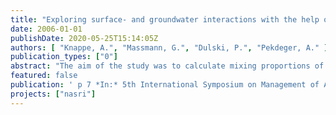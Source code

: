 ```yaml
---
title: "Exploring surface- and groundwater interactions with the help of environmental tracers and wastewater indicators in Berlin/Germany"
date: 2006-01-01
publishDate: 2020-05-25T15:14:05Z
authors: [ "Knappe, A.", "Massmann, G.", "Dulski, P.", "Pekdeger, A." ]
publication_types: ["0"]
abstract: "The aim of the study was to calculate mixing proportions of treated wastewater in the surface water and production wells during bank filtration as well as the travel times to observation and abstraction wells. For this purpose, a variety of tracers such as the stable isotopes deuterium (D) and 18O and several wastewater indicators like chloride, EDTA (ethylenediaminetetraacetic acid), boron and the rare earth element (REE) gadolinium (Gd) are used and compared to each other. Time series measurements in the surface water could be traced back in bank filtrates and raw water. Gd-DTPA was found to be a useful sewage indicator, even though it is biodegradable at favourable conditions at very slow rates. The travel times of the bank filtrates were obtained by the analysis of the peak shift in time-series of the tracer. Most tracers were found to be applicable but best results were obtained with the stable isotopes."
featured: false
publication: ' p 7 *In:* 5th International Symposium on Management of Aquifer Recharge / IHP-VI, Series on Groundwater. Berlin. 11. - 16.6.2005'
projects: ["nasri"]
---
```


